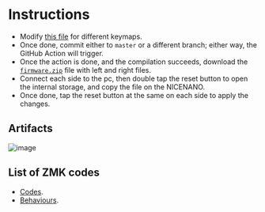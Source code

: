# Instructions

- Modify [this file](https://github.com/gabriele-dacunzo/zmk-config/blob/master/config/boards/arm/mango/mango.keymap) for different keymaps.
- Once done, commit either to `master` or a different branch; either way, the GitHub Action will trigger.
- Once the action is done, and the compilation succeeds, download the [`firmware.zip`](https://github.com/gabriele-dacunzo/zmk-config/actions/runs/12505880748) file with left and right files.
- Connect each side to the pc, then double tap the reset button to open the internal storage, and copy the file on the NICENANO.
- Once done, tap the reset button at the same on each side to apply the changes.

## Artifacts

![image](https://github.com/user-attachments/assets/399162a7-db49-46d7-bf59-6f0418d5720a)

## List of ZMK codes

- [Codes](https://zmk.dev/docs/keymaps/list-of-keycodes).
- [Behaviours](https://zmk.dev/docs/keymaps/behaviors).
